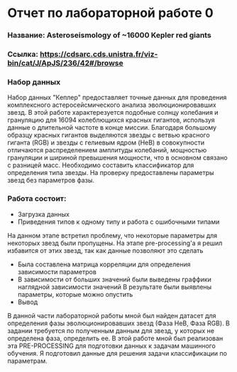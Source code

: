 # Отчет по лабораторной работе 0

### Название: Asteroseismology of ~16000 Kepler red giants

### Ссылка: https://cdsarc.cds.unistra.fr/viz-bin/cat/J/ApJS/236/42#/browse

### Набор данных

Набор данных "Кеплер" предоставляет точные данных для проведения комплексного астеросейсмического анализа эволюционировавших звезд. В этой работе характерезуется подобные солнцу колебания и грануляцию для 16094 колеблющихся красных гигантов, используя данные о длительной частоте в конце миссии. Благодаря большому образцу красных гигантов выделяются звезды с ветвью красного гиганта (RGB) и звезды с гелиевым ядром (HeB) в совокупности отличаются распределением амплитуды колебаний, мощностью грануляции и шириной превышения мощности, что в основном связано с разницей масс. Необходимо составить классификатор для определения типа звезды. На проверку предоставлены параметры звезд без параметров фазы.

### Работа состоит: 

- Загрузка данных
- Приведения типов к одному типу и работа с ошибочными типами

На данном этапе встретил проблему, что некоторые параметры для некоторых звезд были пропущены. На этапе pre-processing'а я решил избавится от этих звезд, так как данные позволяют это сделать

- Была составлена матрица корреляции для определения зависимости параметров
- В зависимости от больших значений были выведены граффики наглядной зависимости значений
В результате были выявлены параметры, которые можно опустить
- Вывод

В данной части лабораторной работы мной был найден датасет для определения фазы эволюционировавших звезд (Фаза HeB, Фаза RGB). В задании требуется по полученным данным для звезд, у которых не определена фаза, определить ее. В этой работе мной был реализован эта PRE-PROCESSING для подготовки данных к задачам машинного обучения. Я подготовил данные для решения задачи классификации по параметрам.
